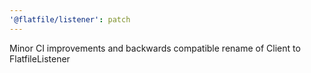 ```yaml
---
'@flatfile/listener': patch
---
```


Minor CI improvements and backwards compatible rename of Client to FlatfileListener
